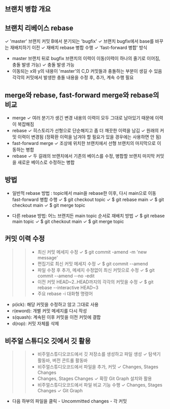 ## 브랜치 병합 개요

## 브랜치 리베이스 rebase

✓ 'master' 브랜치 커밋 B에서 분기되는 'bugfix'
✓ 브랜치 bugfix에서 base를 바꾸는 재배치하기 이전
✓ 재배치 rebase 병합 수행
✓ 'fast-forward 병합' 방식
  - master 브랜치 뒤로 bugfix 브랜치의 이력이 이동(이력이 하나의 줄기로 이어짐, 충돌 발생 가능)
  ✓ 충돌 발생 가능
  - 이동되는 x와 y의 내용이 'master'의 C,D 커밋들과 충돌하는 부분이 생길 수 있음
  각각의 커밋에서 발생한 충돌 내용을 수정 후, 추가, 계속 수행 필요
## merge와 rebase, fast-forward merge와 rebase의 비교
 - merge
✓ 여러 분기가 생긴 변경 내용의 이력이 모두 그대로 남아있기 때문에 이력이 복잡해짐
 - rebase
✓ 히스토리가 선형으로 단순해지고 좀 더 깨끗한 이력을 남김
✓ 원래의 커밋 이력이 변경됨
(정확환 이력을 남겨야 할 필요가 있을 경우에는 사용하면 안 됨)
- fast-forward merge
✓ 조상에 위치한 브랜치에서 선형 브랜치의 마지막으로 이동하는 병합
- rebase
✓ 두 갈래의 브랜치에서 기존의 베이스를 수정, 병합할 브랜치 마지막 커밋을 새로운 베이스로 수정하는 병합
## 방법
- 일반적 rebase 방법
: topic에서 main을 rebase한 이후, 다시 main으로 이동 fast-forward 병합 수행
✓ $ git checkout topic
✓ $ git rebase main
✓ $ git checkout main
✓ $ git merge topic

- 다른 rebase 방법: 어느 브랜치든 main topic 순서로 재배치 방법
✓ $ git rebase main topic
✓ $ git checkout main
✓ $ git merge topic
## 커밋 이력 수정
>> - 최신 커밋 메세지 수정
✓ $ git commit -amend -m 'new message'
>> - 편집기로 최신 커밋 메세지 수정
✓ $ git commit --amend
>> - 파일 수정 후 추가, 메세지 수정없이 최신 커밋으로 수정
✓ $ git commit --amend --no -edit
>> - 이전 커밋 HEAD~2..HEAD까지의 각각의 커밋을 수정
✓ $ git rebase --interactive HEAD~3
>> - 주요 rebase -i 대화형 명령어
  - p(ick): 해당 커밋을 수정하고 않고 그대로 사용
  - r(eword): 개별 커밋 메세지를 다시 작성
  - s(quash): 계속된 이후 커밋을 이전 커밋에 결합
  - d(rop): 커밋 자체를 삭제
## 비주얼 스튜디오 깃에서 깃 활용
>>  - 비주얼스튜디오코드에서 깃 저장소를 생성하고 파일 생성
✓ 탐색기 활동바, 버전 콘트롤 활동바
>> - 비주얼스튜디오코드에서 파일을 추가, 커밋
✓ Changes, Stages Changes
>> - Changes, Stages Changes
✓ 확장 Git Graph 설치와 활용
>> - 비주얼스튜디오코드에서 파일 비교 기능 수행
✓ Changes, Stages Changes
✓ Git Graph
  - 다음 하부의 파일을 클릭 - Uncommitted changes - 각 커밋